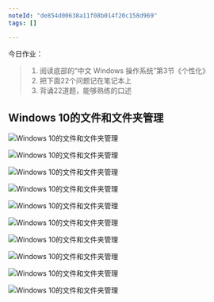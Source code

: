 ```yaml
---
noteId: "de854d00638a11f08b014f20c158d969"
tags: []

---
```


今日作业：
> 1. 阅读底部的“中文 Windows 操作系统”第3节《个性化》
> 2. 把下面22个问题记在笔记本上
> 3. 背诵22道题，能够熟练的口述

## Windows 10的文件和文件夹管理

![Windows 10的文件和文件夹管理](../../windows10/images/61.jpeg)

![Windows 10的文件和文件夹管理](../../windows10/images/62.jpeg)

![Windows 10的文件和文件夹管理](../../windows10/images/63.jpeg)

![Windows 10的文件和文件夹管理](../../windows10/images/64.jpeg)

![Windows 10的文件和文件夹管理](../../windows10/images/65.jpeg)

![Windows 10的文件和文件夹管理](../../windows10/images/66.jpeg)

![Windows 10的文件和文件夹管理](../../windows10/images/67.jpeg)

![Windows 10的文件和文件夹管理](../../windows10/images/68.jpeg)

![Windows 10的文件和文件夹管理](../../windows10/images/69.jpeg)

![Windows 10的文件和文件夹管理](../../windows10/images/70.jpeg)

